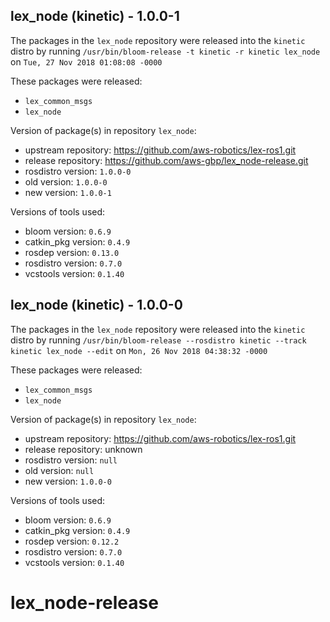 ## lex_node (kinetic) - 1.0.0-1

The packages in the `lex_node` repository were released into the `kinetic` distro by running `/usr/bin/bloom-release -t kinetic -r kinetic lex_node` on `Tue, 27 Nov 2018 01:08:08 -0000`

These packages were released:
- `lex_common_msgs`
- `lex_node`

Version of package(s) in repository `lex_node`:

- upstream repository: https://github.com/aws-robotics/lex-ros1.git
- release repository: https://github.com/aws-gbp/lex_node-release.git
- rosdistro version: `1.0.0-0`
- old version: `1.0.0-0`
- new version: `1.0.0-1`

Versions of tools used:

- bloom version: `0.6.9`
- catkin_pkg version: `0.4.9`
- rosdep version: `0.13.0`
- rosdistro version: `0.7.0`
- vcstools version: `0.1.40`


## lex_node (kinetic) - 1.0.0-0

The packages in the `lex_node` repository were released into the `kinetic` distro by running `/usr/bin/bloom-release --rosdistro kinetic --track kinetic lex_node --edit` on `Mon, 26 Nov 2018 04:38:32 -0000`

These packages were released:
- `lex_common_msgs`
- `lex_node`

Version of package(s) in repository `lex_node`:

- upstream repository: https://github.com/aws-robotics/lex-ros1.git
- release repository: unknown
- rosdistro version: `null`
- old version: `null`
- new version: `1.0.0-0`

Versions of tools used:

- bloom version: `0.6.9`
- catkin_pkg version: `0.4.9`
- rosdep version: `0.12.2`
- rosdistro version: `0.7.0`
- vcstools version: `0.1.40`


# lex_node-release